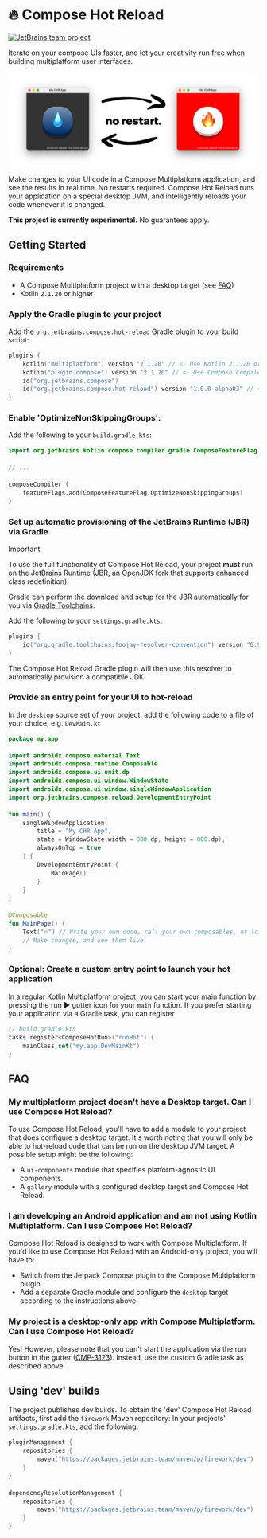 # 🔥 Compose Hot Reload

[![JetBrains team project](https://jb.gg/badges/incubator.svg)](https://confluence.jetbrains.com/display/ALL/JetBrains+on+GitHub)

Iterate on your compose UIs faster, and let your creativity run free when building multiplatform user interfaces.

<picture>
  <source media="(prefers-color-scheme: dark)" srcset="./readme-assets/banner_dark.png">
  <img alt="Text changing depending on mode. Light: 'So light!' Dark: 'So dark!'" src="./readme-assets/banner_light.png">
</picture>

Make changes to your UI code in a Compose Multiplatform application, and see the results in real time. No restarts required. Compose Hot Reload runs your application on a special desktop JVM, and intelligently reloads your code whenever it is changed.  

**This project is currently experimental.** No guarantees apply.

## Getting Started

### Requirements
- A Compose Multiplatform project with a desktop target (see [FAQ](#faq))
- Kotlin `2.1.20` or higher

### Apply the Gradle plugin to your project

Add the `org.jetbrains.compose.hot-reload` Gradle plugin to your build script:

```kotlin
plugins {
    kotlin("multiplatform") version "2.1.20" // <- Use Kotlin 2.1.20 or higher!
    kotlin("plugin.compose") version "2.1.20" // <- Use Compose Compiler Plugin 2.1.20 or higher!
    id("org.jetbrains.compose")
    id("org.jetbrains.compose.hot-reload") version "1.0.0-alpha03" // <- add this additionally
}
```

### Enable 'OptimizeNonSkippingGroups':

Add the following to your `build.gradle.kts`:

```kotlin
import org.jetbrains.kotlin.compose.compiler.gradle.ComposeFeatureFlag

// ...

composeCompiler {
    featureFlags.add(ComposeFeatureFlag.OptimizeNonSkippingGroups)
}
```

### Set up automatic provisioning of the JetBrains Runtime (JBR) via Gradle

> [!IMPORTANT]  
> To use the full functionality of Compose Hot Reload, your project **must** run on the JetBrains Runtime (JBR, an OpenJDK fork that supports enhanced class redefinition).

Gradle can perform the download and setup for the JBR automatically for you via [Gradle Toolchains](https://github.com/gradle/foojay-toolchains).

Add the following to your `settings.gradle.kts`:
```kotlin
plugins {
    id("org.gradle.toolchains.foojay-resolver-convention") version "0.9.0"
}
```
The Compose Hot Reload Gradle plugin will then use this resolver to automatically provision a compatible JDK.

### Provide an entry point for your UI to hot-reload

In the `desktop` source set of your project, add the following code to a file of your choice, e.g. `DevMain.kt`

```kotlin
package my.app

import androidx.compose.material.Text
import androidx.compose.runtime.Composable
import androidx.compose.ui.unit.dp
import androidx.compose.ui.window.WindowState
import androidx.compose.ui.window.singleWindowApplication
import org.jetbrains.compose.reload.DevelopmentEntryPoint

fun main() {
    singleWindowApplication(
        title = "My CHR App",
        state = WindowState(width = 800.dp, height = 800.dp),
        alwaysOnTop = true
    ) {
        DevelopmentEntryPoint {
            MainPage()
        }
    }
}

@Composable
fun MainPage() {
    Text("🔥") // Write your own code, call your own composables, or load an entire app.
    // Make changes, and see them live.
}
```

### Optional: Create a custom entry point to launch your hot application

In a regular Kotlin Multiplatform project, you can start your main function by pressing the run ▶️ gutter icon for your `main` function. If you prefer starting your application via a Gradle task, you can register

```kotlin
// build.gradle.kts
tasks.register<ComposeHotRun>("runHot") {
    mainClass.set("my.app.DevMainKt")
}
```

## FAQ

### My multiplatform project doesn't have a Desktop target. Can I use Compose Hot Reload?

To use Compose Hot Reload, you'll have to add a module to your project that does configure a desktop target. It's worth noting that you will only be able to hot-reload code that can be run on the desktop JVM target. A possible setup might be the following:
- A `ui-components` module that specifies platform-agnostic UI components.
- A `gallery` module with a configured desktop target and Compose Hot Reload.

### I am developing an Android application and am not using Kotlin Multiplatform. Can I use Compose Hot Reload?

Compose Hot Reload is designed to work with Compose Multiplatform. If you'd like to use Compose Hot Reload with an Android-only project, you will have to:

- Switch from the Jetpack Compose plugin to the Compose Multiplatform plugin.
- Add a separate Gradle module and configure the `desktop` target according to the instructions above.

### My project is a desktop-only app with Compose Multiplatform. Can I use Compose Hot Reload?

Yes! However, please note that you can't start the application via the run button in the gutter ([CMP-3123](https://youtrack.jetbrains.com/issue/CMP-3123)). Instead, use the custom Gradle task as described above.


## Using 'dev' builds
The project publishes dev builds. To obtain the 'dev' Compose Hot Reload artifacts, first add the `firework` Maven repository:
In your projects' `settings.gradle.kts`, add the following:

```kotlin
pluginManagement {
    repositories {
        maven("https://packages.jetbrains.team/maven/p/firework/dev")
    }
}

dependencyResolutionManagement {
    repositories {
        maven("https://packages.jetbrains.team/maven/p/firework/dev")
    }
}

```
